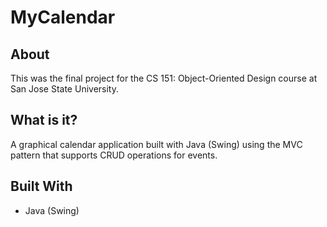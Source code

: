 # MyCalendar

## About
This was the final project for the CS 151: Object-Oriented Design course at San Jose State University.  

## What is it?
A graphical calendar application built with Java (Swing) using the MVC pattern that supports CRUD operations for events.  

## Built With
  * Java (Swing)
